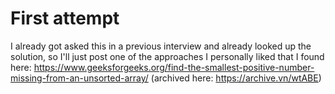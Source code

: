 # First attempt

I already got asked this in a previous interview and already looked up the solution, so I'll just post one of the approaches I personally liked that I found here: https://www.geeksforgeeks.org/find-the-smallest-positive-number-missing-from-an-unsorted-array/ (archived here: https://archive.vn/wtABE)